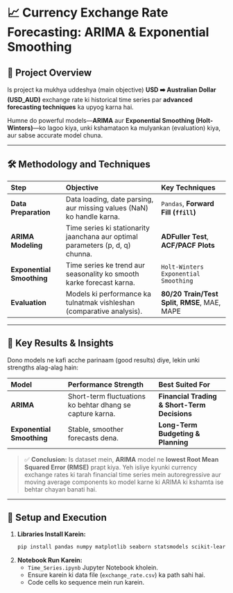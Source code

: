 # 📈 Currency Exchange Rate Forecasting: ARIMA & Exponential Smoothing

## **🌟 Project Overview**

Is project ka mukhya uddeshya (main objective) **USD ➡️ Australian Dollar (USD_AUD)** exchange rate ki historical time series par **advanced forecasting techniques** ka upyog karna hai.

Humne do powerful models—**ARIMA** aur **Exponential Smoothing (Holt-Winters)**—ko lagoo kiya, unki kshamataon ka mulyankan (evaluation) kiya, aur sabse accurate model chuna.

---

## **🛠️ Methodology and Techniques**

| Step | Objective | Key Techniques |
| :--- | :--- | :--- |
| **Data Preparation** | Data loading, date parsing, aur missing values (NaN) ko handle karna. | `Pandas`, **Forward Fill (`ffill`)** |
| **ARIMA Modeling** | Time series ki stationarity jaanchana aur optimal parameters (p, d, q) chunna. | **ADFuller Test**, **ACF/PACF Plots** |
| **Exponential Smoothing**| Time series ke trend aur seasonality ko smooth karke forecast karna. | `Holt-Winters Exponential Smoothing` |
| **Evaluation** | Models ki performance ka tulnatmak vishleshan (comparative analysis). | **80/20 Train/Test Split**, **RMSE**, MAE, MAPE |

---

## **🎯 Key Results & Insights**

Dono models ne kafi acche parinaam (good results) diye, lekin unki strengths alag-alag hain:

| Model | Performance Strength | Best Suited For |
| :--- | :--- | :--- |
| **ARIMA** | Short-term fluctuations ko behtar dhang se capture karna. | **Financial Trading & Short-Term Decisions** |
| **Exponential Smoothing**| Stable, smoother forecasts dena. | **Long-Term Budgeting & Planning** |

> ✅ **Conclusion:** Is dataset mein, **ARIMA** model ne **lowest Root Mean Squared Error (RMSE)** prapt kiya. Yeh isliye kyunki currency exchange rates ki tarah financial time series mein autoregressive aur moving average components ko model karne ki ARIMA ki kshamta ise behtar chayan banati hai.

---

## **🚀 Setup and Execution**

1.  **Libraries Install Karein:**
    ```bash
    pip install pandas numpy matplotlib seaborn statsmodels scikit-learn
    ```
2.  **Notebook Run Karein:**
    * `Time_Series.ipynb` Jupyter Notebook kholein.
    * Ensure karein ki data file (`exchange_rate.csv`) ka path sahi hai.
    * Code cells ko sequence mein run karein.
